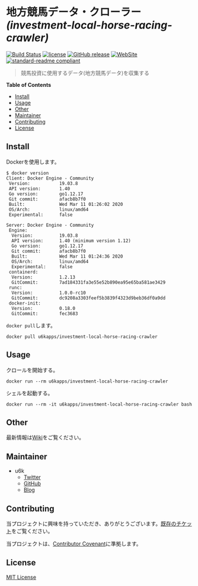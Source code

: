 # 地方競馬データ・クローラー _(investment-local-horse-racing-crawler)_

[![Build Status](https://travis-ci.org/u6k/investment-local-horse-racing-crawler.svg?branch=master)](https://travis-ci.org/u6k/investment-local-horse-racing-crawler)
[![license](https://img.shields.io/github/license/u6k/investment-local-horse-racing-crawler.svg)](https://github.com/u6k/investment-local-horse-racing-crawler/blob/master/LICENSE)
[![GitHub release](https://img.shields.io/github/release/u6k/investment-local-horse-racing-crawler.svg)](https://github.com/u6k/investment-local-horse-racing-crawler/releases)
[![WebSite](https://img.shields.io/website-up-down-green-red/https/shields.io.svg?label=u6k.Redmine)](https://redmine.u6k.me/projects/investment-local-horse-racing-crawler)
[![standard-readme compliant](https://img.shields.io/badge/readme%20style-standard-brightgreen.svg?style=flat-square)](https://github.com/RichardLitt/standard-readme)

> 競馬投資に使用するデータ(地方競馬データ)を収集する

__Table of Contents__

- [Install](#Install)
- [Usage](#Usage)
- [Other](#Other)
- [Maintainer](#Maintainer)
- [Contributing](#Contributing)
- [License](#License)

## Install

Dockerを使用します。

```
$ docker version
Client: Docker Engine - Community
 Version:           19.03.8
 API version:       1.40
 Go version:        go1.12.17
 Git commit:        afacb8b7f0
 Built:             Wed Mar 11 01:26:02 2020
 OS/Arch:           linux/amd64
 Experimental:      false

Server: Docker Engine - Community
 Engine:
  Version:          19.03.8
  API version:      1.40 (minimum version 1.12)
  Go version:       go1.12.17
  Git commit:       afacb8b7f0
  Built:            Wed Mar 11 01:24:36 2020
  OS/Arch:          linux/amd64
  Experimental:     false
 containerd:
  Version:          1.2.13
  GitCommit:        7ad184331fa3e55e52b890ea95e65ba581ae3429
 runc:
  Version:          1.0.0-rc10
  GitCommit:        dc9208a3303feef5b3839f4323d9beb36df0a9dd
 docker-init:
  Version:          0.18.0
  GitCommit:        fec3683
```

`docker pull`します。

```
docker pull u6kapps/investment-local-horse-racing-crawler
```

## Usage

クロールを開始する。

```
docker run --rm u6kapps/investment-local-horse-racing-crawler
```

シェルを起動する。

```
docker run --rm -it u6kapps/investment-local-horse-racing-crawler bash
```

## Other

最新情報は[Wiki](https://redmine.u6k.me/projects/investment-local-horse-racing-crawler/wiki/Wiki)をご覧ください。

## Maintainer

- u6k
    - [Twitter](https://twitter.com/u6k_yu1)
    - [GitHub](https://github.com/u6k)
    - [Blog](https://blog.u6k.me/)

## Contributing

当プロジェクトに興味を持っていただき、ありがとうございます。[既存のチケット](https://redmine.u6k.me/projects/investment-local-horse-racing-crawler/issues/)をご覧ください。

当プロジェクトは、[Contributor Covenant](https://www.contributor-covenant.org/version/1/4/code-of-conduct)に準拠します。

## License

[MIT License](https://github.com/u6k/investment-local-horse-racing-crawler/blob/master/LICENSE)
